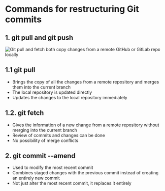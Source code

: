 # **Commands for restructuring Git commits**

## 1. git pull and git push

![Git pull and fetch both copy changes from a remote GitHub or GitLab repo locally](https://itknowledgeexchange.techtarget.com/coffee-talk/files/2023/05/gf03.gif)

## 1.1 git pull 
- Brings the copy of all the changes from a remote repository and merges them into the current branch
- The local repository is updated directly
- Updates the changes to the local repository immediately

## 1.2. git fetch
- Gives the information of a new change from a remote repository without merging into the current branch
- Review of commits and changes can be done
- No possibility of merge conflicts

## 2. git commit --amend
- Used to modify the most recent commit
- Combines staged changes with the previous commit instead of creating an entirely new commit
- Not just alter the most recent commit, it replaces it entirely
